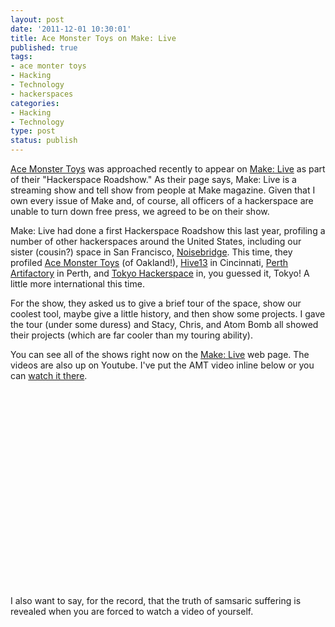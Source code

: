 ```yaml
--- 
layout: post
date: '2011-12-01 10:30:01'
title: Ace Monster Toys on Make: Live
published: true
tags: 
- ace monter toys
- Hacking
- Technology
- hackerspaces
categories:
- Hacking
- Technology
type: post
status: publish
---
```

<a href="http://acemonstertoys.org">Ace Monster Toys</a> was approached recently to appear on <a href="http://makezine.com/live/">Make: Live</a> as part of their "Hackerspace Roadshow." As their page says, Make: Live is a streaming show and tell show from people at Make magazine. Given that I own every issue of Make and, of course, all officers of a hackerspace are unable to turn down free press, we agreed to be on their show.

Make: Live had done a first Hackerspace Roadshow this last year, profiling a number of other hackerspaces around the United States, including our sister (cousin?) space in San Francisco, <a href="http://noisebridge.net">Noisebridge</a>. This time, they profiled <a href="http://www.acemonstertoys.org">Ace Monster Toys</a> (of Oakland!), <a href="http://www.hive13.org/">Hive13</a> in Cincinnati, 
<a href="http://artifactory.org.au/">Perth Artifactory</a> in Perth, and <a href="http://tokyohackerspace.org/">Tokyo Hackerspace</a> in, you guessed it, Tokyo! A little more international this time.

For the show, they asked us to give a brief tour of the space, show our coolest tool, maybe give a little history, and then show some projects. I gave the tour (under some duress) and Stacy, Chris, and Atom Bomb all showed their projects (which are far cooler than my touring ability). 

You can see all of the shows right now on the <a href="http://makezine.com/live/">Make: Live</a> web page. The videos are also up on Youtube. I've put the AMT video inline below or you can <a href="http://youtu.be/qIummpkWOAI">watch it there</A>. 

<div align="center"><object width="560" height="315"><param name="movie" value="http://www.youtube.com/v/qIummpkWOAI?version=3&amp;hl=en_US"></param><param name="allowFullScreen" value="true"></param><param name="allowscriptaccess" value="always"></param><embed src="http://www.youtube.com/v/qIummpkWOAI?version=3&amp;hl=en_US" type="application/x-shockwave-flash" width="560" height="315" allowscriptaccess="always" allowfullscreen="true"></embed></object></a></div>

I also want to say, for the record, that the truth of samsaric suffering is revealed when you are forced to watch a video of yourself. 
